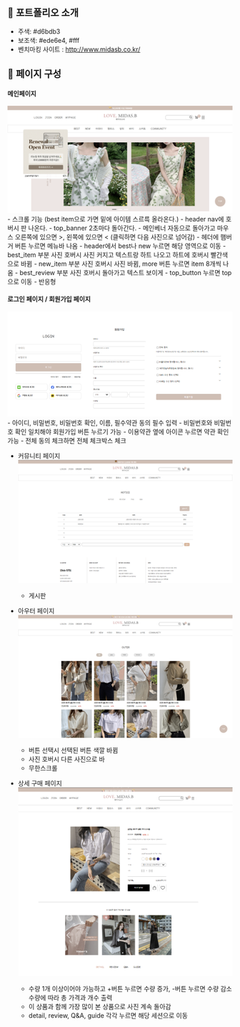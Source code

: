 ## 👻 포트폴리오 소개
- 주색: #d6bdb3
- 보조색: #ede6e4, #fff
- 벤치마킹 사이트 : http://www.midasb.co.kr/ 
		
## 👻 페이지 구성
#### 메인페이지
 <img src="./img/main1.png">
- 스크롤 기능 (best item으로 가면 밑에 아이템 스르륵 올라온다.)
- header nav에 호버시 판 나온다.
- top_banner 2초마다 돌아간다.
- 메인베너 자동으로 돌아가고  마우스 오른쪽에 있으면 >, 왼쪽에 있으면 < (클릭하면 다음 사진으로 넘어감)
- 헤더에 햄버거 버튼 누르면 메뉴바 나옴
- header에서 best나 new 누르면 해당 영역으로 이동 
- best_item 부분 사진 호버시 사진 커지고 텍스트랑 하트 나오고 하트에 호버시 빨간색으로 바뀜
- new_item 부분 사진 호버시 사진 바뀜, more 버튼 누르면 item 8개씩 나옴
- best_review 부분 사진 호버시 돌아가고 텍스트 보이게 
- top_button 누르면 top으로 이동 
- 반응형 

#### 로그인 페이지 / 회원가입 페이지
<img src="./img/main2.png">
- 아이디, 비밀번호, 비밀번호 확인, 이름, 필수약관 동의 필수 입력 
- 비밀번호와 비밀번호 확인 일치해야 회원가입 버튼 누르기 가능 
- 이용약관 옆에 아이콘 누르면 약관 확인 가능 
- 전체 동의 체크하면 전체 체크박스 체크 

- 커뮤니티 페이지
  	<img src="./img/main3.png">
  	- 게시판 

- 아우터 페이지
  	<img src="./img/main4.png">
	- 버튼 선택시 선택된 버튼 색깔 바뀜
   	- 사진 호버시 다른 사진으로 바
   	- 무한스크롤

- 상세 구매 페이지
  	<img src="./img/main5.png">
	- 수량 1개 이상이어야 가능하고 +버튼 누르면 수량 증가, -버튼 누르면 수량 감소 수량에 따라 총 가격과 개수 출력 
	- 이 상품과 함께 가장 많이 본 상품으로 사진 계속 돌아감 
	- detail, review, Q&A, guide 각각 누르면 해당 세션으로 이동 
